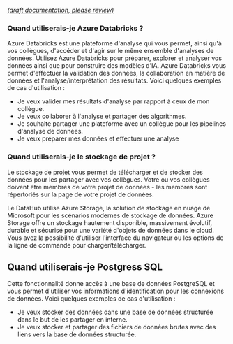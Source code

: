 [_metadata_: remarks]:- "Automatically translated with DeepL. From: /UserGuide/Onboarding---Data-Project.md"

[_(draft documentation, please review)_](/UserGuide/Onboarding---Data-Project.md)

### Quand utiliserais-je Azure Databricks ?

Azure Databricks est une plateforme d'analyse qui vous permet, ainsi qu'à vos collègues, d'accéder et d'agir sur le même ensemble d'analyses de données. Utilisez Azure Databricks pour préparer, explorer et analyser vos données ainsi que pour construire des modèles d'IA. Azure Databricks vous permet d'effectuer la validation des données, la collaboration en matière de données et l'analyse/interprétation des résultats. Voici quelques exemples de cas d'utilisation :

- Je veux valider mes résultats d'analyse par rapport à ceux de mon collègue.
- Je veux collaborer à l'analyse et partager des algorithmes.
- Je souhaite partager une plateforme avec un collègue pour les pipelines d'analyse de données.
- Je veux préparer mes données et effectuer une analyse

### Quand utiliserais-je le stockage de projet ?

Le stockage de projet vous permet de télécharger et de stocker des données pour les partager avec vos collègues. Votre ou vos collègues doivent être membres de votre projet de données - les membres sont répertoriés sur la page de votre projet de données.

Le DataHub utilise Azure Storage, la solution de stockage en nuage de Microsoft pour les scénarios modernes de stockage de données. Azure Storage offre un stockage hautement disponible, massivement évolutif, durable et sécurisé pour une variété d'objets de données dans le cloud. Vous avez la possibilité d'utiliser l'interface du navigateur ou les options de la ligne de commande pour charger/télécharger.

## Quand utiliserais-je Postgress SQL

Cette fonctionnalité donne accès à une base de données PostgreSQL et vous permet d'utiliser vos informations d'identification pour les connexions de données. Voici quelques exemples de cas d'utilisation :

- Je veux stocker des données dans une base de données structurée dans le but de les partager en interne.
- Je veux stocker et partager des fichiers de données brutes avec des liens vers la base de données structurée.
